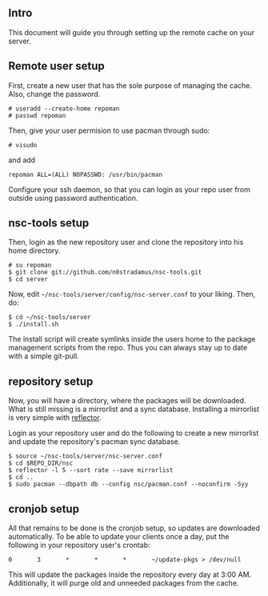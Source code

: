 ## Intro
This document will guide you through setting up the remote cache
on your server.

## Remote user setup
First, create a new user that has the sole purpose of managing the cache.
Also, change the password.

	# useradd --create-home repoman
	# passwd repoman

Then, give your user permision to use pacman through sudo:

	# visudo

and add

	repoman ALL=(ALL) NOPASSWD: /usr/bin/pacman

Configure your ssh daemon, so that you can login as your repo user from outside
using password authentication.

## nsc-tools setup
Then, login as the new repository user and clone the repository into his home directory.

	# su repoman
	$ git clone git://github.com/n0stradamus/nsc-tools.git
	$ cd server

Now, edit `~/nsc-tools/server/config/nsc-server.conf` to your liking.
Then, do:

	$ cd ~/nsc-tools/server
	$ ./install.sh

The install script will create symlinks inside the users home
to the package management scripts from the repo.
Thus you can always stay up to date with a simple git-pull.

## repository setup
Now, you will have a directory, where the packages will be downloaded.
What is still missing is a mirrorlist and a sync database.
Installing a mirrorlist is very simple with [reflector](https://wiki.archlinux.org/index.php/Reflector).

Login as your repository user and do the following to create a 
new mirrorlist and update the repository's pacman sync database.

	$ source ~/nsc-tools/server/nsc-server.conf
	$ cd $REPO_DIR/nsc
	$ reflector -l 5 --sort rate --save mirrorlist
	$ cd ..
	$ sudo pacman --dbpath db --config nsc/pacman.conf --noconfirm -Syy

## cronjob setup
All that remains to be done is the cronjob setup, so updates are downloaded automatically.
To be able to update your clients once a day, put the following
in your repository user's crontab:

    0       3       *       *       *       ~/update-pkgs > /dev/null 

This will update the packages inside the repository every day at 3:00 AM.
Additionally, it will purge old and unneeded packages from the cache.

